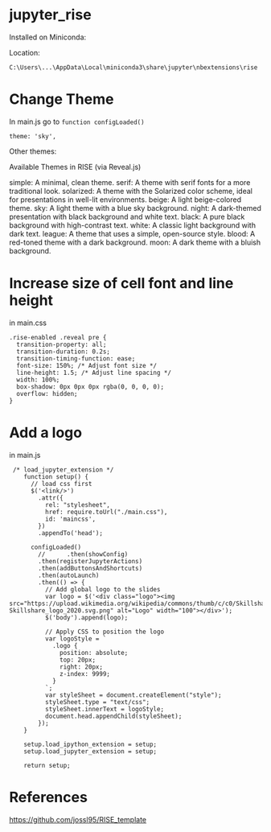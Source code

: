# jupyter_rise

Installed on Miniconda:

Location:

```
C:\Users\...\AppData\Local\miniconda3\share\jupyter\nbextensions\rise
```

# Change Theme

In main.js go to `function configLoaded()`

```
theme: 'sky',
```

Other themes:

Available Themes in RISE (via Reveal.js)

simple: A minimal, clean theme.
serif: A theme with serif fonts for a more traditional look.
solarized: A theme with the Solarized color scheme, ideal for presentations in well-lit environments.
beige: A light beige-colored theme.
sky: A light theme with a blue sky background.
night: A dark-themed presentation with black background and white text.
black: A pure black background with high-contrast text.
white: A classic light background with dark text.
league: A theme that uses a simple, open-source style.
blood: A red-toned theme with a dark background.
moon: A dark theme with a bluish background.

# Increase size of cell font and line height

in main.css

```
.rise-enabled .reveal pre {
  transition-property: all;
  transition-duration: 0.2s;
  transition-timing-function: ease;
  font-size: 150%; /* Adjust font size */
  line-height: 1.5; /* Adjust line spacing */
  width: 100%;
  box-shadow: 0px 0px 0px rgba(0, 0, 0, 0);
  overflow: hidden;
}
```

# Add a logo

in main.js

```
 /* load_jupyter_extension */
	function setup() {
	  // load css first
	  $('<link/>')
		.attr({
		  rel: "stylesheet",
		  href: require.toUrl("./main.css"),
		  id: 'maincss',
		})
		.appendTo('head');

	  configLoaded()
		//      .then(showConfig)
		.then(registerJupyterActions)
		.then(addButtonsAndShortcuts)
		.then(autoLaunch)
		.then(() => {
		  // Add global logo to the slides
		  var logo = $('<div class="logo"><img src="https://upload.wikimedia.org/wikipedia/commons/thumb/c/c0/Skillshare_logo_2020.svg/320px-Skillshare_logo_2020.svg.png" alt="Logo" width="100"></div>');
		  $('body').append(logo);

		  // Apply CSS to position the logo
		  var logoStyle = `
			.logo {
			  position: absolute;
			  top: 20px;
			  right: 20px;
			  z-index: 9999;
			}
		  `;
		  var styleSheet = document.createElement("style");
		  styleSheet.type = "text/css";
		  styleSheet.innerText = logoStyle;
		  document.head.appendChild(styleSheet);
		});
	}

	setup.load_ipython_extension = setup;
	setup.load_jupyter_extension = setup;

	return setup;
```

# References

https://github.com/jossl95/RISE_template
